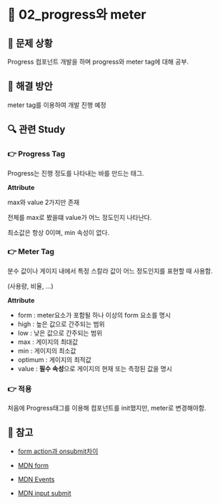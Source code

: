 # 🐳 02_progress와 meter

## 🤔 문제 상황

Progress 컴포넌트 개발을 하며 progress와 meter tag에 대해 공부.



## 🚩 해결 방안

meter tag를 이용하여 개발 진행 예정



## 🔍 관련 Study

### 👉 Progress Tag

Progress는 진행 정도를 나타내는 바를 만드는 태그.



**Attribute**

max와 value 2가지만 존재

전체를 max로 봤을떄 value가 어느 정도인지 나타난다.

최소값은 항상 0이며, min 속성이 없다.



### 👉 Meter Tag

분수 값이나 게이지 내에서 특정 스칼라 값이 어느 정도인지를 표현할 때 사용함.

(사용량, 비율, ...)



**Attribute**

+ form : meter요소가 포함될 하나 이상의 form 요소를 명시
+ high : 높은 값으로 간주되는 범위
+ low : 낮은 값으로 간주되는 범위
+ max : 게이지의 최대값
+ min : 게이지의 최소값
+ optimum : 게이지의 최적값
+ value : **필수 속성**으로 게이지의 현재 또는 측정된 값을 명시



### 👉 적용

처음에 Progress태그를 이용해 컴포넌트를 init했지만, meter로 변경해야함.





## 📘 참고

* [form action과 onsubmit차이](https://kindle14.tistory.com/57)
* [MDN form](https://developer.mozilla.org/ko/docs/Web/HTML/Element/form)
* [MDN Events](https://developer.mozilla.org/ko/docs/Learn/JavaScript/Building_blocks/Events)

* [MDN input submit](https://developer.mozilla.org/en-US/docs/Web/HTML/Element/input/submit)